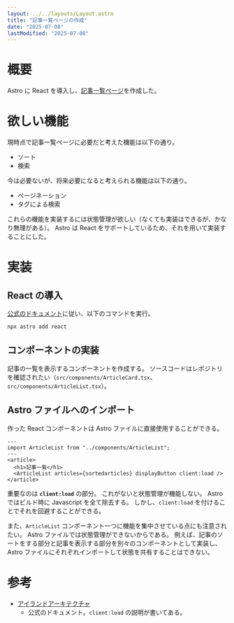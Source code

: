 ```yaml
---
layout: ../../layouts/Layout.astro
title: "記事一覧ページの作成"
date: "2025-07-08"
lastModified: "2025-07-08"
---
```

# 概要
Astro に React を導入し、[記事一覧ページ](/article)を作成した。
# 欲しい機能
現時点で記事一覧ページに必要だと考えた機能は以下の通り。
- ソート
- 検索

今は必要ないが、将来必要になると考えられる機能は以下の通り。
- ページネーション
- タグによる検索

これらの機能を実装するには状態管理が欲しい（なくても実装はできるが、かなり無理がある）。
Astro は React をサポートしているため、それを用いて実装することにした。

# 実装
## React の導入
[公式のドキュメント](https://docs.astro.build/ja/guides/integrations-guide/react/)に従い、以下のコマンドを実行。
```bash
npx astro add react
```
## コンポーネントの実装
記事の一覧を表示するコンポーネントを作成する。
ソースコードはレポジトリを確認されたい（`src/components/ArticleCard.tsx`、`src/components/ArticleList.tsx`）。

## Astro ファイルへのインポート
作った React コンポーネントは Astro ファイルに直接使用することができる。
```astro
---
import ArticleList from "../components/ArticleList";
---
<article>
  <h1>記事一覧</h1>
  <ArticleList articles={sortedarticles} displayButton client:load />
</article>
```
重要なのは **`client:load`** の部分。
これがないと状態管理が機能しない。
Astro ではビルド時に Javascript を全て除去する。
しかし、`client:load` を付けることでそれを回避することができる。

また、`ArticleList` コンポーネント一つに機能を集中させている点にも注意されたい。
Astro ファイルでは状態管理ができないからである。
例えば、記事のソートをする部分と記事を表示する部分を別々のコンポーネントとして実装し、Astro ファイルにそれぞれインポートして状態を共有することはできない。

# 参考
- [アイランドアーキテクチャ](https://docs.astro.build/ja/concepts/islands/)
  - 公式のドキュメント。`client:load` の説明が書いてある。